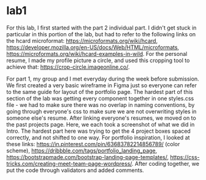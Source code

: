 # lab1
For this lab, I first started with the part 2 individual part. I didn't get stuck in particular in this portion of the lab, but had to refer to the following links on the hcard microformat: https://microformats.org/wiki/hcard, https://developer.mozilla.org/en-US/docs/Web/HTML/microformats, https://microformats.org/wiki/hcard-examples-in-wild. For the personal resume, I made my profile picture a circle, and used this cropping tool to achieve that: https://crop-circle.imageonline.co/.

For part 1, my group and I met everyday during the week before submission. We first created a very basic wireframe in Figma just so everyone can refer to the same guide for layout of the portfolio page. The hardest part of this section of the lab was getting every component together in one styles.css file - we had to make sure there was no overlap in naming conventions, by going through everyone's css to make sure we are not overwriting styles in someone else's resume. After linking everyone's resumes, we moved on to the past projects page. Here, we each took a screenshot of what we did in Intro. The hardest part here was trying to get the 4 project boxes spaced correctly, and not shifted to one way. For portfolio inspiration, I looked at these links: https://in.pinterest.com/pin/63683782214856789/ (color scheme), https://dribbble.com/tags/portfolio_landing_page, https://bootstrapmade.com/bootstrap-landing-page-templates/, https://css-tricks.com/creating-meet-team-page-wordpress/. After coding together, we put the code through validators and added comments. 
